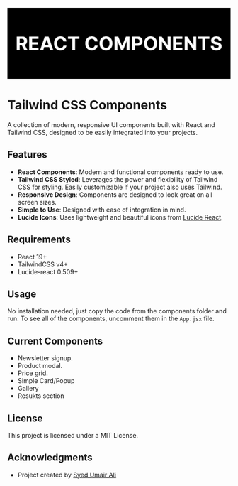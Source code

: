 ![Project banner](./public/banner.png)

# Tailwind CSS Components

A collection of modern, responsive UI components built with React and Tailwind CSS, designed to be easily integrated into your projects.

## Features

- **React Components**: Modern and functional components ready to use.
- **Tailwind CSS Styled**: Leverages the power and flexibility of Tailwind CSS for styling. Easily customizable if your project also uses Tailwind.
- **Responsive Design**: Components are designed to look great on all screen sizes.
- **Simple to Use**: Designed with ease of integration in mind.
- **Lucide Icons**: Uses lightweight and beautiful icons from [Lucide React](https://lucide.dev/).

## Requirements

- React 19+
- TailwindCSS v4+
- Lucide-react 0.509+

## Usage

No installation needed, just copy the code from the components folder and run. To see all of the components, uncomment them in the `App.jsx` file.

## Current Components

- Newsletter signup.
- Product modal.
- Price grid.
- Simple Card/Popup
- Gallery
- Resukts section

## License

This project is licensed under a MIT License.

## Acknowledgments

- Project created by [Syed Umair Ali](https://github.com/syedumaircodes)

